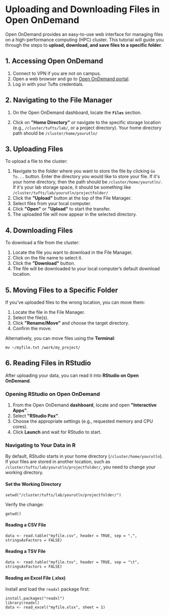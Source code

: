 # Uploading and Downloading Files in Open OnDemand



Open OnDemand provides an easy-to-use web interface for managing files on a high-performance computing (HPC) cluster. This tutorial will guide you through the steps to **upload, download, and save files to a specific folder**.



## 1. Accessing Open OnDemand

1. Connect to VPN if you are not on campus. 
2. Open a web browser and go to [Open OnDemand portal](https://ondemand.pax.tufts.edu/).
3. Log in with your Tufts credentials.



## 2. Navigating to the File Manager

1. On the Open OnDemand dashboard, locate the **`Files`** section.

2. Click on **"Home Directory"** or navigate to the specific storage location (e.g., `/cluster/tufts/lab/`, or a project directory). Your home directory path should be `/cluster/home/yourutln/`

## 3. Uploading Files

To upload a file to the cluster:

1. Navigate to the folder where you want to store the file by clicking `Go To...` button. Enter the directory you would like to store your file. If it's your home directory, then the path should be `/cluster/home/yourutln/`. If it's your lab storage space, it should be something like `/cluster/tufts/lab/yourutln/projectfolder/`
2. Click the **"Upload"** button at the top of the File Manager.
3. Select files from your local computer.
4. Click **"Open"** or **"Upload"** to start the transfer.
5. The uploaded file will now appear in the selected directory.



## 4. Downloading Files

To download a file from the cluster:

1. Locate the file you want to download in the File Manager.
2. Click on the file name to select it.
3. Click the **"Download"** button.
4. The file will be downloaded to your local computer’s default download location.



## **5. Moving Files to a Specific Folder**

If you've uploaded files to the wrong location, you can move them:

1. Locate the file in the File Manager.
2. Select the file(s).
3. Click **"Rename/Move"** and choose the target directory.
4. Confirm the move.

Alternatively, you can move files using the **Terminal**:

`mv ~/myfile.txt /work/my_project/`



## 6. Reading Files in RStudio

After uploading your data, you can read it into **RStudio on Open OnDemand**.

### **Opening RStudio on Open OnDemand**

1. From the Open OnDemand **dashboard**, locate and open **"Interactive Apps"**.
2. Select **"RStudio Pax"**.
3. Choose the appropriate settings (e.g., requested memory and CPU cores).
4. Click **Launch** and wait for RStudio to start.



### **Navigating to Your Data in R**

By default, RStudio starts in your home directory (`/cluster/home/yourutln`). If your files are stored in another location, such as `/cluster/tufts/lab/yourutln/projectfolder/`, you need to change your working directory.

#### **Set the Working Directory**

```
setwd("/cluster/tufts/lab/yourutln/projectfolder/")
```

Verify the change:

```
getwd()
```

#### **Reading a CSV File**

```
data <- read.table("myfile.csv", header = TRUE, sep = ",", stringsAsFactors = FALSE)
```

#### **Reading a TSV File**

```
data <- read.table("myfile.tsv", header = TRUE, sep = "\t", stringsAsFactors = FALSE)
```

#### **Reading an Excel File (.xlsx)**

Install and load the `readxl` package first:

```
install.packages("readxl")
library(readxl)
data <- read_excel("myfile.xlsx", sheet = 1)
```



